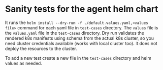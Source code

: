 # Sanity tests for the agent helm chart

It runs the `helm install --dry-run -f ./default.values.yaml,<values file>` command for each yaml file in `test-cases` directory. The `values` file is the `values.yaml` file in the `test-cases` directory.
Dry run validates the rendered k8s manifests using schema from the actual k8s cluster, so you need cluster credentials available (works with local cluster too).
It does not deploy the resources to the cluster.

To add a new test create a new file in the `test-cases` directory and helm values as needed.
